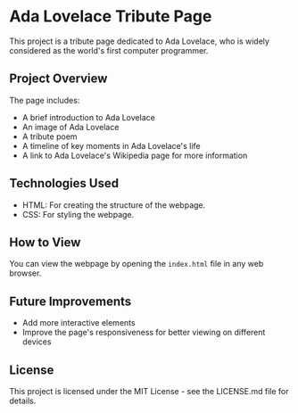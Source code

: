 # Ada Lovelace Tribute Page

This project is a tribute page dedicated to Ada Lovelace, who is widely considered as the world's first computer programmer.

## Project Overview

The page includes:

- A brief introduction to Ada Lovelace
- An image of Ada Lovelace
- A tribute poem
- A timeline of key moments in Ada Lovelace's life
- A link to Ada Lovelace's Wikipedia page for more information

## Technologies Used

- HTML: For creating the structure of the webpage.
- CSS: For styling the webpage.

## How to View

You can view the webpage by opening the `index.html` file in any web browser.

## Future Improvements

- Add more interactive elements
- Improve the page's responsiveness for better viewing on different devices

## License

This project is licensed under the MIT License - see the LICENSE.md file for details.
